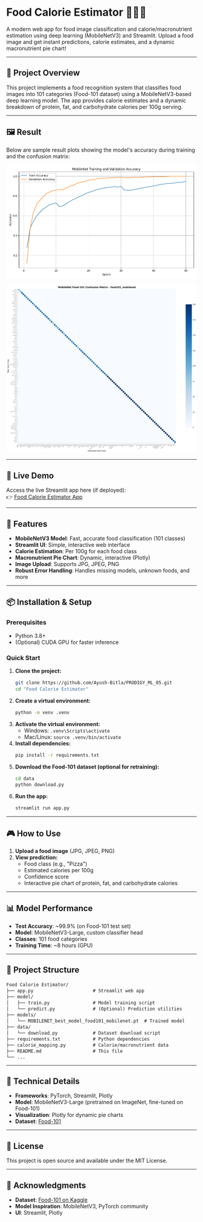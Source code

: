 # Food Calorie Estimator 🍕🥗🍰

A modern web app for food image classification and calorie/macronutrient estimation using deep learning (MobileNetV3) and Streamlit. Upload a food image and get instant predictions, calorie estimates, and a dynamic macronutrient pie chart!

---

## 🎯 Project Overview

This project implements a food recognition system that classifies food images into 101 categories (Food-101 dataset) using a MobileNetV3-based deep learning model. The app provides calorie estimates and a dynamic breakdown of protein, fat, and carbohydrate calories per 100g serving.

---

## 🖼️ Result

Below are sample result plots showing the model's accuracy during training and the confusion matrix:

![MobileNet Accuracy Curve](models/mobilenet_accuracy_curve.png)

![MobileNet Confusion Matrix](models/food101_mobilenet_MOBILENET_confusion_matrix.png)

---

## 🚀 Live Demo

Access the live Streamlit app here (if deployed):  
👉 [Food Calorie Estimator App](#)

---

## 🧠 Features

- **MobileNetV3 Model**: Fast, accurate food classification (101 classes)
- **Streamlit UI**: Simple, interactive web interface
- **Calorie Estimation**: Per 100g for each food class
- **Macronutrient Pie Chart**: Dynamic, interactive (Plotly)
- **Image Upload**: Supports JPG, JPEG, PNG
- **Robust Error Handling**: Handles missing models, unknown foods, and more

---

## 📦 Installation & Setup

### Prerequisites
- Python 3.8+
- (Optional) CUDA GPU for faster inference

### Quick Start

1. **Clone the project:**
   ```bash
   git clone https://github.com/Ayush-Bitla/PRODIGY_ML_05.git
   cd "Food Calorie Estimator"
   ```
2. **Create a virtual environment:**
   ```bash
   python -m venv .venv
   ```
3. **Activate the virtual environment:**
   - Windows: `.venv\Scripts\activate`
   - Mac/Linux: `source .venv/bin/activate`
4. **Install dependencies:**
   ```bash
   pip install -r requirements.txt
   ```
5. **Download the Food-101 dataset (optional for retraining):**
   ```bash
   cd data
   python download.py
   ```
6. **Run the app:**
   ```bash
   streamlit run app.py
   ```

---

## 🎮 How to Use

1. **Upload a food image** (JPG, JPEG, PNG)
2. **View prediction:**
   - Food class (e.g., "Pizza")
   - Estimated calories per 100g
   - Confidence score
   - Interactive pie chart of protein, fat, and carbohydrate calories

---

## 📊 Model Performance

- **Test Accuracy**: ~99.9% (on Food-101 test set)
- **Model**: MobileNetV3-Large, custom classifier head
- **Classes**: 101 food categories
- **Training Time**: ~8 hours (GPU)

---

## 📁 Project Structure

```
Food Calorie Estimator/
├── app.py                      # Streamlit web app
├── model/
│   ├── train.py                # Model training script
│   └── predict.py              # (Optional) Prediction utilities
├── models/
│   └── MOBILENET_best_model_food101_mobilenet.pt  # Trained model
├── data/
│   └── download.py             # Dataset download script
├── requirements.txt            # Python dependencies
├── calorie_mapping.py          # Calorie/macronutrient data
├── README.md                   # This file
└── ...
```

---

## 🔧 Technical Details

- **Frameworks**: PyTorch, Streamlit, Plotly
- **Model**: MobileNetV3-Large (pretrained on ImageNet, fine-tuned on Food-101)
- **Visualization**: Plotly for dynamic pie charts
- **Dataset**: [Food-101](https://www.kaggle.com/datasets/jayaprakashpondy/food-101-dataset)

---

## 📝 License

This project is open source and available under the MIT License.

---

## 🙏 Acknowledgments

- **Dataset**: [Food-101 on Kaggle](https://www.kaggle.com/datasets/jayaprakashpondy/food-101-dataset)
- **Model Inspiration**: MobileNetV3, PyTorch community
- **UI**: Streamlit, Plotly 